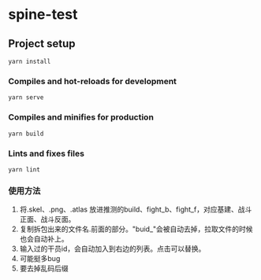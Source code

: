 # spine-test

## Project setup
```
yarn install
```

### Compiles and hot-reloads for development
```
yarn serve
```

### Compiles and minifies for production
```
yarn build
```

### Lints and fixes files
```
yarn lint
```

### 使用方法
1. 将.skel、.png、.atlas 放进推测的build、fight_b、fight_f，对应基建、战斗正面、战斗反面。
2. 复制拆包出来的文件名.前面的部分。"buid_"会被自动去掉，拉取文件的时候也会自动补上。
3. 输入过的干员id，会自动加入到右边的列表。点击可以替换。
4. 可能挺多bug
5. 要去掉乱码后缀
